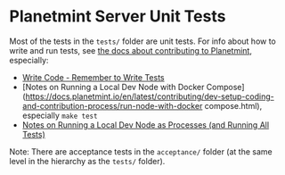 <!---
Copyright © 2020 Interplanetary Database Association e.V.,
Planetmint and IPDB software contributors.
SPDX-License-Identifier: (Apache-2.0 AND CC-BY-4.0)
Code is Apache-2.0 and docs are CC-BY-4.0
--->

# Planetmint Server Unit Tests

Most of the tests in the `tests/` folder are unit tests. For info about how to write and run tests, see [the docs about contributing to Planetmint](http://docs.planetmint.io/en/latest/index.html), especially:

- [Write Code - Remember to Write Tests](https://docs.planetmint.io/en/latest/contributing/dev-setup-coding-and-contribution-process/write-code.html?highlight=write%20code#remember-to-write-tests)
- [Notes on Running a Local Dev Node with Docker Compose](https://docs.planetmint.io/en/latest/contributing/dev-setup-coding-and-contribution-process/run-node-with-docker compose.html), especially `make test`
- [
Notes on Running a Local Dev Node as Processes (and Running All Tests)](https://docs.planetmint.io/en/latest/contributing/dev-setup-coding-and-contribution-process/run-node-as-processes.html)

Note: There are acceptance tests in the `acceptance/` folder (at the same level in the hierarchy as the `tests/` folder).
